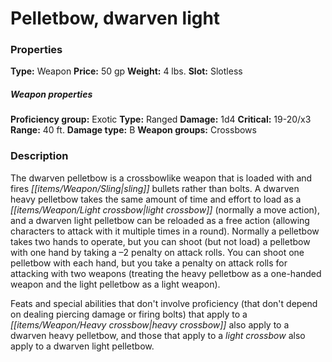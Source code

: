 ﻿---
Title: "Pelletbow, dwarven light"
Type: "Weapon"
Price: "50 gp"
Weight: "4 lbs."
Slot: "Slotless"
Proficiency group: "Exotic"
Weapon properties Type: "Ranged"
Damage: "1d4"
Critical: "19-20/x3"
Range: "40 ft."
Damage type: "B"
Weapon groups: "Crossbows"
Description: |
  "The dwarven pelletbow is a crossbowlike weapon that is loaded with and fires sling bullets rather than bolts. A dwarven heavy pelletbow takes the same amount of time and effort to load as a light crossbow (normally a move action), and a dwarven light pelletbow can be reloaded as a free action (allowing characters to attack with it multiple times in a round). Normally a pelletbow takes two hands to operate, but you can shoot (but not load) a pelletbow with one hand by taking a –2 penalty on attack rolls. You can shoot one pelletbow with each hand, but you take a penalty on attack rolls for attacking with two weapons (treating the heavy pelletbow as a one-handed weapon and the light pelletbow as a light weapon).
  Feats and special abilities that don't involve proficiency (that don't depend on dealing piercing damage or firing bolts) that apply to a heavy crossbow also apply to a dwarven heavy pelletbow, and those that apply to a light crossbow also apply to a dwarven light pelletbow."
Sources: "['Heroes from the Fringe']"
---

# Pelletbow, dwarven light

### Properties

**Type:** Weapon **Price:** 50 gp **Weight:** 4 lbs. **Slot:** Slotless

##### Weapon properties

**Proficiency group:** Exotic **Type:** Ranged **Damage:** 1d4 **Critical:** 19-20/x3 **Range:** 40 ft. **Damage type:** B **Weapon groups:** Crossbows

### Description

The dwarven pelletbow is a crossbowlike weapon that is loaded with and fires _[[items/Weapon/Sling|sling]]_ bullets rather than bolts. A dwarven heavy pelletbow takes the same amount of time and effort to load as a _[[items/Weapon/Light crossbow|light crossbow]]_ (normally a move action), and a dwarven light pelletbow can be reloaded as a free action (allowing characters to attack with it multiple times in a round). Normally a pelletbow takes two hands to operate, but you can shoot (but not load) a pelletbow with one hand by taking a –2 penalty on attack rolls. You can shoot one pelletbow with each hand, but you take a penalty on attack rolls for attacking with two weapons (treating the heavy pelletbow as a one-handed weapon and the light pelletbow as a light weapon).

Feats and special abilities that don't involve proficiency (that don't depend on dealing piercing damage or firing bolts) that apply to a _[[items/Weapon/Heavy crossbow|heavy crossbow]]_ also apply to a dwarven heavy pelletbow, and those that apply to a _light crossbow_ also apply to a dwarven light pelletbow.


